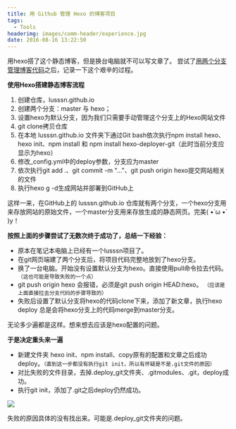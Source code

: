 ```yaml
---
title: 用 Github 管理 Hexo 的博客项目
tags:
  - Tools
headerimg: images/comm-header/experience.jpg
date: 2016-08-16 13:22:50
---
```

用hexo搭了这个静态博客，但是换台电脑就不可以写文章了。
尝试了[用两个分支管理博客代码](http://cnfeat.com/blog/2014/05/10/how-to-build-a-blog)之后，记录一下这个艰辛的过程。
<!-- more -->
**使用Hexo搭建静态博客流程**

1. 创建仓库，lusssn.github.io
2. 创建两个分支：master 与 hexo；
3. 设置hexo为默认分支，因为我们只需要手动管理这个分支上的Hexo网站文件
4. git clone拷贝仓库
5. 在本地 lusssn.github.io 文件夹下通过Git bash依次执行npm install hexo、hexo init、npm install 和 npm install hexo-deployer-git（此时当前分支应显示为hexo）
6. 修改_config.yml中的deploy参数，分支应为master
7. 依次执行git add .、git commit -m "..."、git push origin hexo提交网站相关的文件
8. 执行hexo g -d生成网站并部署到GitHub上

这样一来，在GitHub上的 lusssn.github.io 仓库就有两个分支，一个hexo分支用来存放网站的原始文件，一个master分支用来存放生成的静态网页。完美( •̀ ω •́ )y！

**按照上面的步骤尝试了无数次终于成功了，总结一下经验：**
* 原本在笔记本电脑上已经有一个lusssn项目了。
* 在git网页端建了两个分支后，将项目代码完整地放到了hexo分支。
* 换了一台电脑。开始没有设置默认分支为hexo。直接使用pull命令拉去代码。 `（这也可能是导致失败的一个点）`
* git push origin hexo 会报错，必须是git push origin HEAD:hexo。 `（应该是上面直接拉去分支代码的步骤导致的）`
* 失败后设置了默认分支将hexo的代码clone下来，添加了新文章，执行hexo deploy 总是会将hexo分支上的代码merge到master分支。

无论多少遍都是这样。想来想去应该是hexo配置的问题。

**于是决定重头来一遍**

* 新建文件夹 hexo init、npm install、copy原有的配置和文章之后成功deploy。`（直到这一步都没有执行git init，所以有怀疑是不是.git文件的原因）`
* 对比失败的文件目录，去掉.deploy_git文件夹、.gitmodules、.git，deploy成功。
* 执行git init，添加了.git之后deploy仍然成功。

![](mengb.jpg)     

失败的原因具体的没有找出来。可能是.deploy_git文件夹的问题。
